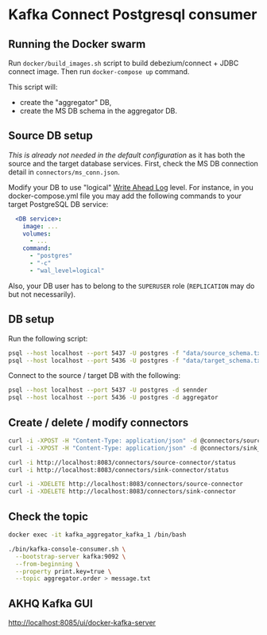 # Kafka Connect Postgresql consumer

## Running the Docker swarm
Run `docker/build_images.sh` script to build debezium/connect + JDBC connect image.
Then run `docker-compose up` command.

This script will:
- create the "aggregator" DB,
- create the MS DB schema in the aggregator DB.

## Source DB setup
*This is already not needed in the default configuration* as it has both the source and the target database services. 
First, check the MS DB connection detail in `connectors/ms_conn.json`.

Modify your DB to use "logical" [Write Ahead Log](https://www.postgresql.org/docs/9.6/runtime-config-wal.html) level.
For instance, in you docker-compose.yml file you may add the following commands to your target PostgreSQL DB service:
```yaml
  <DB service>:
    image: ...
    volumes:
      - ...    
    command:
      - "postgres"
      - "-c"
      - "wal_level=logical"
```

Also, your DB user has to belong to the `SUPERUSER` role (`REPLICATION` may do but not necessarily).

## DB setup
Run the following script:

```sh
psql --host localhost --port 5437 -U postgres -f "data/source_schema.txt"
psql --host localhost --port 5436 -U postgres -f "data/target_schema.txt"
```

Connect to the source / target DB with the following:

```sh
psql --host localhost --port 5437 -U postgres -d sennder
psql --host localhost --port 5436 -U postgres -d aggregator
```

## Create / delete / modify connectors

```sh
curl -i -XPOST -H "Content-Type: application/json" -d @connectors/source_conn.json http://localhost:8083/connectors
curl -i -XPOST -H "Content-Type: application/json" -d @connectors/sink_conn.json http://localhost:8083/connectors

curl -i http://localhost:8083/connectors/source-connector/status
curl -i http://localhost:8083/connectors/sink-connector/status

curl -i -XDELETE http://localhost:8083/connectors/source-connector
curl -i -XDELETE http://localhost:8083/connectors/sink-connector
```

## Check the topic

```sh
docker exec -it kafka_aggregator_kafka_1 /bin/bash

./bin/kafka-console-consumer.sh \
  --bootstrap-server kafka:9092 \
  --from-beginning \
  --property print.key=true \
  --topic aggregator.order > message.txt
```

## AKHQ Kafka GUI

[http://localhost:8085/ui/docker-kafka-server](http://localhost:8085/ui/docker-kafka-server/connect/connect/create)
